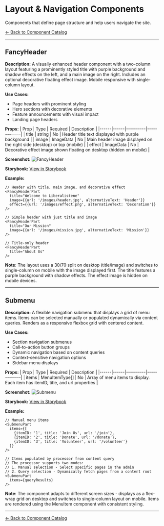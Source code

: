 # Layout & Navigation Components

Components that define page structure and help users navigate the site.

[← Back to Component Catalog](README.md)

---

## FancyHeader

**Description:** A visually enhanced header component with a two-column layout featuring a prominently styled title with purple background and shadow effects on the left, and a main image on the right. Includes an optional decorative floating effect image. Mobile responsive with single-column layout.

**Use Cases:**
- Page headers with prominent styling
- Hero sections with decorative elements
- Feature announcements with visual impact
- Landing page headers

**Props:**
| Prop | Type | Required | Description |
|------|------|----------|-------------|
| title | string | No | Header title text displayed with purple background |
| image | ImageData | No | Main header image displayed on the right side (desktop) or top (mobile) |
| effect | ImageData | No | Decorative effect image shown floating on desktop (hidden on mobile) |

**Screenshot:**
![FancyHeader](../../screenshots/fancyheader.png)

**Storybook:** [View in Storybook](http://localhost:6006/?path=/story/parts-fancyheader)

**Example:**
```tsx
// Header with title, main image, and decorative effect
<FancyHeaderPart
  title="Welcome to Liberalistene"
  image={{url: '/images/header.jpg', alternativeText: 'Header'}}
  effect={{url: '/images/effect.png', alternativeText: 'Decoration'}}
/>

// Simple header with just title and image
<FancyHeaderPart
  title="Our Mission"
  image={{url: '/images/mission.jpg', alternativeText: 'Mission'}}
/>

// Title-only header
<FancyHeaderPart
  title="About Us"
/>
```

**Note:** The layout uses a 30/70 split on desktop (title/image) and switches to single-column on mobile with the image displayed first. The title features a purple background with shadow effects. The effect image is hidden on mobile devices.

---

## Submenu

**Description:** A flexible navigation submenu that displays a grid of menu items. Items can be selected manually or populated dynamically via content queries. Renders as a responsive flexbox grid with centered content.

**Use Cases:**
- Section navigation submenus
- Call-to-action button groups
- Dynamic navigation based on content queries
- Context-sensitive navigation options
- Sidebar menu displays

**Props:**
| Prop | Type | Required | Description |
|------|------|----------|-------------|
| items | MenuItemType[] | No | Array of menu items to display. Each item has itemID, title, and url properties |

**Screenshot:**
![Submenu](../../screenshots/submenu.png)

**Storybook:** [View in Storybook](http://localhost:6006/?path=/story/parts-submenu)

**Example:**
```tsx
// Manual menu items
<SubmenuPart
  items={[
    {itemID: '1', title: 'Join Us', url: '/join'},
    {itemID: '2', title: 'Donate', url: '/donate'},
    {itemID: '3', title: 'Volunteer', url: '/volunteer'}
  ]}
/>

// Items populated by processor from content query
// The processor supports two modes:
// 1. Manual selection - Select specific pages in the admin
// 2. Query selection - Dynamically fetch pages from a content root
<SubmenuPart
  items={queryResults}
/>
```

**Note:** The component adapts to different screen sizes - displays as a flex-wrap grid on desktop and switches to single-column layout on mobile. Items are rendered using the MenuItem component with consistent styling.

---

[← Back to Component Catalog](README.md)
